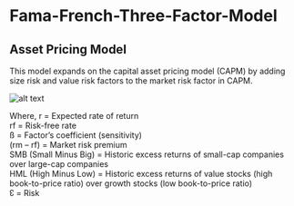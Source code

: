 # Fama-French-Three-Factor-Model

## Asset Pricing Model
This model expands on the capital asset pricing model (CAPM) by adding size risk and value risk factors to the market risk factor in CAPM.

![alt text](https://corporatefinanceinstitute.com/assets/fama-french-three-factor-model02-768x75.png)

Where,
r = Expected rate of return <br>
rf = Risk-free rate <br>
ß = Factor’s coefficient (sensitivity) <br>
(rm – rf) = Market risk premium <br>
SMB (Small Minus Big) = Historic excess returns of small-cap companies over large-cap companies <br>
HML (High Minus Low) = Historic excess returns of value stocks (high book-to-price ratio) over growth stocks (low book-to-price ratio) <br>
↋ = Risk <br>
